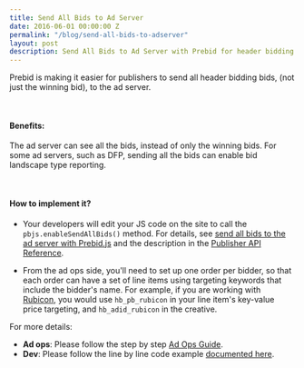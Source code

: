 ```yaml
---
title: Send All Bids to Ad Server
date: 2016-06-01 00:00:00 Z
permalink: "/blog/send-all-bids-to-adserver"
layout: post
description: Send All Bids to Ad Server with Prebid for header bidding.
---
```


Prebid is making it easier for publishers to send all header bidding bids, (not just the winning bid), to the ad server. 

<br>

#### Benefits:

The ad server can see all the bids, instead of only the winning bids. For some ad servers, such as DFP, sending all the bids can enable bid landscape type reporting.

<br>

#### How to implement it?

+ Your developers will edit your JS code on the site to call the `pbjs.enableSendAllBids()` method.  For details, see [send all bids to the ad server with Prebid.js](/dev-docs/examples/send-all-bids.html) and the description in the [Publisher API Reference](/dev-docs/publisher-api-reference.html#module_pbjs.enableSendAllBids).

+ From the ad ops side, you'll need to set up one order per bidder, so that each order can have a set of line items using targeting keywords that include the bidder's name.  For example, if you are working with [Rubicon](/dev-docs/bidders.html#rubicon), you would use `hb_pb_rubicon` in your line item's key-value price targeting, and `hb_adid_rubicon` in the creative.

For more details:

- **Ad ops**: Please follow the step by step [Ad Ops Guide](/adops/send-all-bids-adops.html).
- **Dev**: Please follow the line by line code example [documented here](/dev-docs/examples/send-all-bids.html).

